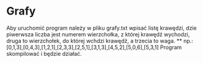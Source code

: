 # Grafy

Aby uruchomić program należy w pliku grafy.txt wpisać listę krawędzi, dzie piwerwsza liczba jest numerem wierzchołka, z której krawędź wychodzi, druga to wierzchołek, do której wchdzi krawędź, a trzecia to waga.
** np.: [0,1,3],[0,4,3],[1,2,1],[2,3,3],[2,5,1],[3,1,3],[4,5,2],[5,0,6],[5,3,1]
Program skompilować i będzie działać.
